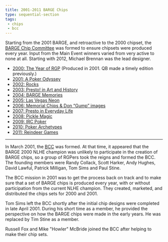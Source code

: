```yaml
---
title: 2001-2011 BARGE Chips
type: sequential-section
tags:
 - chips
 - bcc
---
```


Starting from the 2001 BARGE, and retroactive to the 2000 chipset, the [BARGE
Chip Committee](../../bcc/) was formed to ensure chipsets were produced every year. Input
from the Main Event winners varied from very active to none at all. Starting
with 2012, Michael Brennan was the lead designer.

* [2000: The Year of RGP](../../gallery/2000/) (Produced in 2001. QB made a timely edition previously.)
* [2001: A Poker Odyssey](../../gallery/2001/)
* [2002: Rocks](../../gallery/2002/)
* [2003: Presto! in Art and History](../../gallery/2003/)
* [2004: BARGE Memories](../../gallery/2004/)
* [2005: Las Vegas Neon](../../gallery/2005/)
* [2006: Memorial Chips & Don “Gump” images](../../gallery/2006/)
* [2007: Presto in Everyday Life](../../gallery/2007/)
* [2008: Pickle Magic](../../gallery/2008/)
* [2009: IRC Poker](../../gallery/2009/)
* [2010: Poker Archetypes](../../gallery/2010/)
* [2011: Reindeer Games](../../gallery/2011/)

---

In March 2001, the [BCC](../../bcc/) was formed. At that time, it appeared that the BARGE
2000 NLHE champion was unlikely to participate in the creation of BARGE chips,
so a group of RGPers took the reigns and formed the BCC. The founding members
were Randy Collack, Scott Harker, Andy Hughes, David Lawful, Patrick Milligan,
Tom Sims and Paul Stine.

The BCC mission in 2001 was to get the process back on track and to make sure
that a set of BARGE chips is produced every year, with or without participation
from the current NLHE champion. They created, marketed, and distributed the
chips sets for 2000 and 2001.

Tom Sims left the BCC shortly after the initial chip designs were completed in
late April 2001. During his short time as a member, he provided the perspective
on how the BARGE chips were made in the early years. He was replaced by Tim
Stine as a member.

Russell Fox and Mike "Howler" McBride joined the BCC after helping to make
their chip sets.
